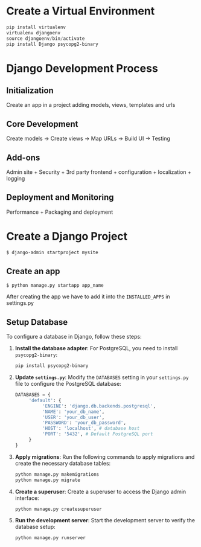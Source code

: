 # Create a Virtual Environment 
```powershell   
pip install virtualenv
virtualenv djangoenv
source djangoenv/bin/activate
pip install Django psycopg2-binary
```

# Django Development Process 
## Initialization 
Create an app in a project adding models, views, templates and urls 

## Core Development 
Create models -> Create views -> Map URLs -> Build UI -> Testing

## Add-ons 
Admin site + Security + 3rd party frontend + configuration + localization + logging

## Deployment and Monitoring 
Performance + Packaging and deployment


# Create a Django Project 
```bash 
$ django-admin startproject mysite
``` 

## Create an app 
```bash 
$ python manage.py startapp app_name
```
After creating the app we have to add it into the `INSTALLED_APPS` in settings.py

## Setup Database

To configure a database in Django, follow these steps:

1. **Install the database adapter**:
    For PostgreSQL, you need to install `psycopg2-binary`:
    ```bash
    pip install psycopg2-binary
    ```

2. **Update `settings.py`**:
    Modify the `DATABASES` setting in your `settings.py` file to configure the PostgreSQL database:
    ```python
    DATABASES = {
         'default': {
              'ENGINE': 'django.db.backends.postgresql',
              'NAME': 'your_db_name',
              'USER': 'your_db_user',
              'PASSWORD': 'your_db_password',
              'HOST': 'localhost', # database host
              'PORT': '5432', # Default PostgreSQL port
         }
    }
    ```

3. **Apply migrations**:
    Run the following commands to apply migrations and create the necessary database tables:
    ```bash
    python manage.py makemigrations
    python manage.py migrate
    ```

4. **Create a superuser**:
    Create a superuser to access the Django admin interface:
    ```bash
    python manage.py createsuperuser
    ```

5. **Run the development server**:
    Start the development server to verify the database setup:
    ```bash
    python manage.py runserver
    ```

